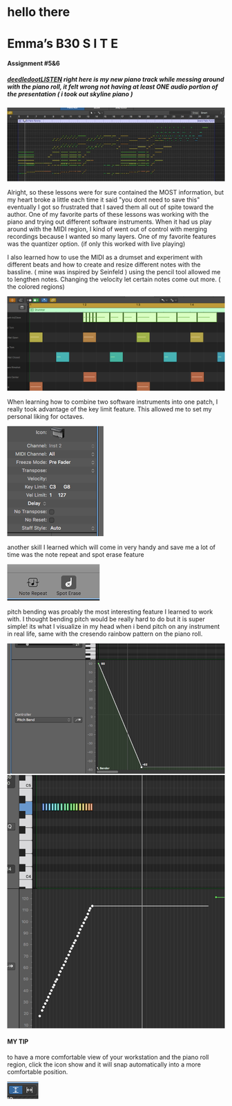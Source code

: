 # hello there

# Emma’s B30 S I T E

#### Assignment #5&6
##### [deedledootLISTEN](audio/deedledoot.mp3)  right here is my new piano track while messing around with the piano roll, it felt wrong not having at least ONE audio portion of the presentation ( i took out skyline piano )

![Overview Screendhot](/images/pianoroll.png)

  Alright, so these lessons were for sure contained the MOST information, but my heart broke a little each time it said "you dont need to save this" eventually I got so frustrated that I saved them all out of spite toward the author. 
      One of my favorite parts of these lessons was working with the piano and trying out different software instruments. When it had us play around with the MIDI region, I kind of went out of control with merging recordings because I wanted so many layers. One of my favorite features was the quantizer option. (if only this worked with live playing) 
 
 
     
   I also learned how to use the MIDI as a drumset and experiment with different beats and how to create and resize different notes with the bassline. ( mine was inspired by Seinfeld ) using the pencil tool allowed me to lengthen notes. Changing the velocity let certain notes come out more. ( the colored regions)

![colors](/images/velocitylevels.png)
      
When learning how to combine two software instruments into one patch, I really took advantage of the key limit feature. This allowed me to set my personal liking for octaves.


![keys](/images/keylimit.png)
      
another skill I learned which will come in very handy and save me a lot of time was the note repeat and spot erase feature

![note](/images/noterepeateearase.png)
      
pitch bending was proably the most interesting feature I learned to work with. I thought bending pitch would be really hard to do but it is super simple! its what I visualize in my head when i bend pitch on any instrument in real life, same with the cresendo rainbow pattern on the piano roll.

![uhh](/images/pitchbend.png)       ![rain](/images/rainbowcres.png)
      
      
      
      
      
#### MY TIP
      
   to have a more comfortable view of your workstation and the piano roll region, click the icon show and it will snap automatically into a more comfortable position.
     
![icon](/images/comfortableview.png)

